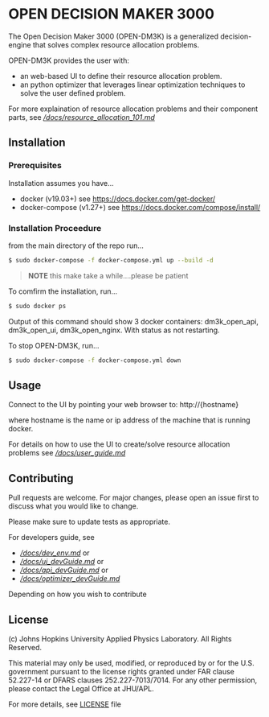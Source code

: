 # OPEN DECISION MAKER 3000

The Open Decision Maker 3000 (OPEN-DM3K) is a generalized decision-engine that solves complex resource allocation problems. 

OPEN-DM3K provides the user with:

- an web-based UI to define their resource allocation problem.
- an python optimizer that leverages linear optimization techniques to solve the user defined problem.

For more explaination of resource allocation problems and their component parts, see [*/docs/resource_allocation_101.md*](/docs/resource_allocation_101.md)

## Installation

### Prerequisites

Installation assumes you have...

- docker (v19.03+)  see https://docs.docker.com/get-docker/
- docker-compose (v1.27+)  see https://docs.docker.com/compose/install/

### Installation Proceedure

from the main directory of the repo run...
```bash
$ sudo docker-compose -f docker-compose.yml up --build -d
```

> **NOTE** this make take a while....please be patient

To comfirm the installation, run...
```bash
$ sudo docker ps
```
Output of this command should show 3 docker containers: dm3k_open_api, dm3k_open_ui, dm3k_open_nginx.  With status as not restarting.


To stop OPEN-DM3K, run...
```bash
$ sudo docker-compose -f docker-compose.yml down
```

## Usage

Connect to the UI by pointing your web browser to:  http://{hostname} 

where hostname is the name or ip address of the machine that is running docker.

For details on how to use the UI to create/solve resource allocation problems see [*/docs/user_guide.md*](/docs/user_guide.md)

## Contributing

Pull requests are welcome. For major changes, please open an issue first to discuss what you would like to change.

Please make sure to update tests as appropriate.

For developers guide, see 

- [*/docs/dev_env.md*](/docs/dev_env.md) or
- [*/docs/ui_devGuide.md*](/docs/ui_devGuide.md)  or
- [*/docs/api_devGuide.md*](/docs/api_devGuide.md) or 
- [*/docs/optimizer_devGuide.md*](/docs/optimizer_devGuide.md)

Depending on how you wish to contribute

## License

(c) Johns Hopkins University Applied Physics Laboratory. All Rights Reserved.

This material may only be used, modified, or reproduced by or for the
U.S. government pursuant to the license rights granted under FAR
clause 52.227-14 or DFARS clauses 252.227-7013/7014.
For any other permission, please contact the Legal Office at JHU/APL.

For more details, see [LICENSE](./LICENSE) file
